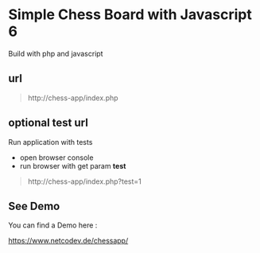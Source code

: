 # Simple Chess Board with Javascript 6

Build with php and javascript

## url

> http://chess-app/index.php


## optional test url

Run application with tests

- open browser console
- run browser with get param **test**

> http://chess-app/index.php?test=1

## See Demo

You can find a Demo here :

https://www.netcodev.de/chessapp/

